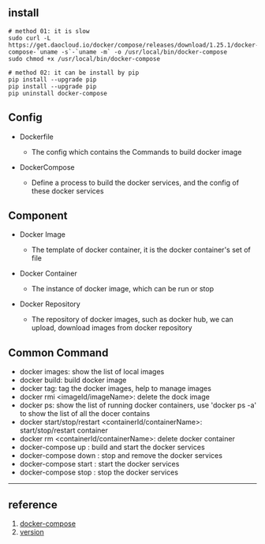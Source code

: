 ## install

```shell
# method 01: it is slow
sudo curl -L https://get.daocloud.io/docker/compose/releases/download/1.25.1/docker-compose-`uname -s`-`uname -m` -o /usr/local/bin/docker-compose
sudo chmod +x /usr/local/bin/docker-compose

# method 02: it can be install by pip
pip install --upgrade pip
pip install --upgrade pip
pip uninstall docker-compose
```

## **Config**

- Dockerfile

  - The config which contains the Commands to build docker image

- DockerCompose
  - Define a process to build the docker services, and the config of these docker services

## **Component**

- Docker Image

  - The template of docker container, it is the docker container's set of file

- Docker Container

  - The instance of docker image, which can be run or stop

- Docker Repository
  - The repository of docker images, such as docker hub, we can upload, download images from docker repository

## **Common Command**

- docker images: show the list of local images
- docker build: build docker image
- docker tag: tag the docker images, help to manage images
- docker rmi <imageId/imageName>: delete the dock image
- docker ps: show the list of running docker containers, use 'docker ps -a' to show the list of all the docer contains
- docker start/stop/restart <containerId/containerName>: start/stop/restart container
- docker rm <containerId/containerName>: delete docker container
- docker-compose up <service name>: build and start the docker services
- docker-compose down <service name>: stop and remove the docker services
- docker-compose start <service name>: start the docker services
- docker-compose stop <service name>: stop the docker services

---

## reference

1. [docker-compose](https://docs.docker.com/compose/install/)
2. [version](https://docs.docker.com/compose/compose-file/compose-versioning/)
